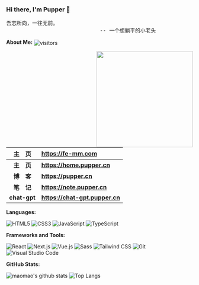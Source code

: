 ### Hi there, I'm Pupper 👋

<pre>
吾志所向，一往无前。
                              -- 一个想躺平的小老头
</pre>

**About Me:** <img src="https://visitor-badge.laobi.icu/badge?page_id=maomao1996.maomao1996" align="center" alt="visitors">

<img src="https://img.pupper.cn/img/1710229767.gif" width="260" align="right" alt="">

|   主&emsp;页   | <https://fe-mm.com>                                      |
| :------------: | :------------------------------------------------------- |
| **主&emsp;页** | **<https://home.pupper.cn>**                            |
| **博&emsp;客** | **<https://pupper.cn>**                            |
| **笔&emsp;记** | **<https://note.pupper.cn>**          |
|   **chat-gpt**   | **<https://chat-gpt.pupper.cn>**                    |

**Languages:**

![HTML5](https://img.shields.io/badge/HTML5-E34F26?logo=HTML5&logoColor=fff)
![CSS3](https://img.shields.io/badge/CSS3-1572B6?logo=CSS3&logoColor=fff)
![JavaScript](https://img.shields.io/badge/JavaScript-F7DF1E?logo=JavaScript&logoColor=333)
![TypeScript](https://img.shields.io/badge/TypeScript-3178C6?logo=TypeScript&logoColor=fff)

**Frameworks and Tools:**

![React](https://img.shields.io/badge/React-61DAFB?logo=React&logoColor=333)
![Next.js](https://img.shields.io/badge/Next.js-000000?logo=Next.js&logoColor=fff)
![Vue.js](https://img.shields.io/badge/Vue.js-4FC08D?logo=Vue.js&logoColor=fff)
![Sass](https://img.shields.io/badge/Sass-CC6699?logo=Sass&logoColor=fff)
![Tailwind CSS](https://img.shields.io/badge/Tailwind%20CSS-06B6D4?logo=TailwindCSS&logoColor=fff)
![Git](https://img.shields.io/badge/Git-F05032?logo=Git&logoColor=fff)
![Visual Studio Code](https://img.shields.io/badge/VS%20CODE-007ACC?logo=VisualStudioCode&logoColor=fff)

**GitHub Stats:**

![maomao's github stats](https://github-readme-stats.vercel.app/api?username=Pupper0601&show_icons=true&hide_title=true&count_private=true)
![Top Langs](https://github-readme-stats.vercel.app/api/top-langs/?username=Pupper0601&layout=compact)
